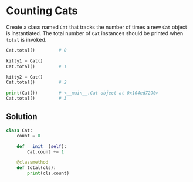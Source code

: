 # Counting Cats
Create a class named `Cat` that tracks the number of times a new `Cat` object is instantiated. The total number of `Cat` instances should be printed when `total` is invoked.
```python
Cat.total()         # 0

kitty1 = Cat()
Cat.total()         # 1

kitty2 = Cat()
Cat.total()         # 2

print(Cat())        # <__main__.Cat object at 0x104ed7290>
Cat.total()         # 3
```

## Solution
```python
class Cat:
    count = 0

    def __init__(self):
        Cat.count += 1

    @classmethod
    def total(cls):
        print(cls.count)
```
